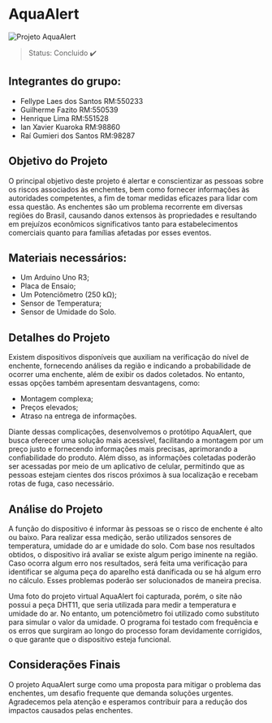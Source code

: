 <h1> AquaAlert </h1> 

![Projeto AquaAlert](https://github.com/raigumieri/Sprint2-EDGE/assets/127215645/53a9493a-d933-404e-a8e3-2a8d52a0950d)

> Status: Concluido ✔️

 ## Integrantes do grupo: 
 + Fellype Laes dos Santos  RM:550233
 + Guilherme Fazito  RM:550539
 + Henrique Lima  RM:551528
 + Ian Xavier Kuaroka RM:98860
 + Raí Gumieri dos Santos  RM:98287


<h2> Objetivo do Projeto </h2>
<p> O principal objetivo deste projeto é alertar e conscientizar as pessoas sobre os riscos associados às enchentes, bem como fornecer informações às autoridades competentes, a fim de tomar medidas eficazes para lidar com essa questão. As enchentes são um problema recorrente em diversas regiões do Brasil, causando danos extensos às propriedades e resultando em prejuízos econômicos significativos tanto para estabelecimentos comerciais quanto para famílias afetadas por esses eventos. </p>

## Materiais necessários:
+ Um Arduino Uno R3;
+ Placa de Ensaio;
+ Um Potenciômetro (250 kΩ);
+ Sensor de Temperatura;
+ Sensor de Umidade do Solo.


<h2>  Detalhes do Projeto </h2>
<p> Existem dispositivos disponíveis que auxiliam na verificação do nível de enchente, fornecendo análises da região e indicando a probabilidade de ocorrer uma enchente, além de exibir os dados coletados. No entanto, essas opções também apresentam desvantagens, como: </p>

<ul>
  <li> Montagem complexa; </li>
  <li> Preços elevados; </li>
  <li> Atraso na entrega de informações. </li>
</ul>

<p> Diante dessas complicações, desenvolvemos o protótipo AquaAlert, que busca oferecer uma solução mais acessível, facilitando a montagem por um preço justo e fornecendo informações mais precisas, aprimorando a confiabilidade do produto. Além disso, as informações coletadas poderão ser acessadas por meio de um aplicativo de celular, permitindo que as pessoas estejam cientes dos riscos próximos à sua localização e recebam rotas de fuga, caso necessário.</p>


<h2> Análise do Projeto </h2>
<p> A função do dispositivo é informar às pessoas se o risco de enchente é alto ou baixo. Para realizar essa medição, serão utilizados sensores de temperatura, umidade do ar e umidade do solo. Com base nos resultados obtidos, o dispositivo irá avaliar se existe algum perigo iminente na região. Caso ocorra algum erro nos resultados, será feita uma verificação para identificar se alguma peça do aparelho está danificada ou se há algum erro no cálculo. Esses problemas poderão ser solucionados de maneira precisa. </p>

<p> Uma foto do projeto virtual AquaAlert foi capturada, porém, o site não possui a peça DHT11, que seria utilizada para medir a temperatura e umidade do ar. No entanto, um potenciômetro foi utilizado como substituto para simular o valor da umidade. O programa foi testado com frequência e os erros que surgiram ao longo do processo foram devidamente corrigidos, o que garante que o dispositivo esteja funcional. </p>


<h2> Considerações Finais </h2>
<p> O projeto AquaAlert surge como uma proposta para mitigar o problema das enchentes, um desafio frequente que demanda soluções urgentes. Agradecemos pela atenção e esperamos contribuir para a redução dos impactos causados pelas enchentes. </p>
